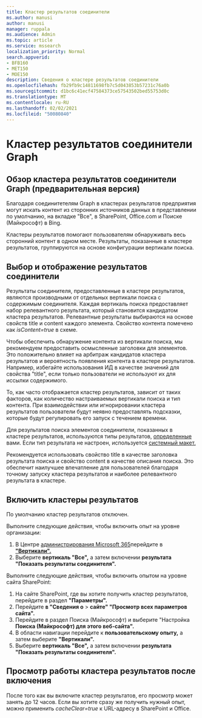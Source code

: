 ```yaml
---
title: Кластер результатов соединители
ms.author: manusi
author: manusi
manager: ruppala
ms.audience: Admin
ms.topic: article
ms.service: mssearch
localization_priority: Normal
search.appverid:
- BFB160
- MET150
- MOE150
description: Сведения о кластере результатов соединители
ms.openlocfilehash: fb29fb9c14811698fb7c5d043853b57231c76a0b
ms.sourcegitcommit: d1bc6c41ecf47584373ce57543502bed55753d0c
ms.translationtype: MT
ms.contentlocale: ru-RU
ms.lasthandoff: 02/02/2021
ms.locfileid: "50080840"
---
```

# <a name="graph-connectors-result-cluster"></a>Кластер результатов соединители Graph

## <a name="overview-of-the-graph-connectors-result-cluster-preview"></a>Обзор кластера результатов соединители Graph (предварительная версия)  

Благодаря соединитетелям Graph в кластерах результатов предприятия могут искать контент  из сторонних источников данных в представлении по умолчанию, на вкладке "Все", в SharePoint, Office.com и Поиске (Майкрософт) в Bing.

Кластеры результатов помогают пользователям обнаруживать весь сторонний контент в одном месте. Результаты, показанные в кластере результатов, группируются на основе конфигурации вертикали поиска.

## <a name="how-connector-results-are-selected-and-displayed"></a>Выбор и отображение результатов соединители

Результаты соединителя, предоставленные в кластере результатов, являются производными от отдельных вертикали поиска с содержимым соединителя. Каждая вертикаль поиска предоставляет набор релевантного результата, который становится кандидатом кластера результатов. Релевантные результаты выбираются на основе свойств title и content каждого элемента. Свойство контента помечено как *isContent=true* в схеме.

Чтобы обеспечить обнаружение контента из вертикали поиска, мы рекомендуем предоставить осмысленные заголовки для элементов. Это положительно влияет на арбитраж кандидатов кластера результатов и вероятность появления контента в кластере результатов. Например, избегайте использования ИД в качестве значений для свойства "title", если только пользователи не используют их для иссылки содержимого.

То, как часто отображается кластер результатов, зависит от таких факторов, как количество настраиваемых вертикали поиска и тип контента. При взаимодействии или игнорировании кластера результатов пользователи будут неявно предоставлять подсказки, которые будут регулировать его запуск с течением времени.

Для результатов поиска элементов соединители, показанных в кластере результатов, используются типы результатов, [определенные](https://docs.microsoft.com/microsoftsearch/customize-search-page#create-your-own-result-type) вами. Если тип результата не настроен, используется [системный макет.](https://docs.microsoft.com/microsoftsearch/customize-search-page#default-search-result-layout) 

Рекомендуется использовать свойство title в качестве заголовка результата поиска и свойство content в качестве описания поиска. Это обеспечит наилучшее впечатление для пользователей благодаря точному запуску кластера результатов и наиболее релевантного результата в кластере. 

## <a name="enable-result-clusters"></a>Включить кластеры результатов
  
По умолчанию кластер результатов отключен.  

Выполните следующие действия, чтобы включить опыт на уровне организации:

1. В Центре [администрирования Microsoft 365](https://admin.microsoft.com)перейдите в [**"Вертикали".**](https://admin.microsoft.com/Adminportal/Home#/MicrosoftSearch/verticals)
2. Выберите **вертикаль "Все",** а затем включении **результата "Показать результаты соединителя".** 


Выполните следующие действия, чтобы включить опытом на уровне сайта SharePoint:

1. На сайте SharePoint, где вы хотите получить кластер результатов, перейдите в раздел **"Параметры".**
2. Перейдите **в "Сведения о** > **сайте" "Просмотр всех параметров сайта".**
3. Перейдите в раздел Поиска (Майкрософт) и выберите "Настройка **Поиска (Майкрософт) для этого веб-сайта".**
4. В области навигации перейдите к **пользовательскому опыту,** а затем выберите **"Вертикали".**
5. Выберите **вертикаль "Все",** а затем включении **результата "Показать результаты соединителя".**

## <a name="view-the-result-cluster-experience-after-it-is-enabled"></a>Просмотр работы кластера результатов после включения

После того как вы включите кластер результатов, его просмотр может занять до 12 часов. Если вы хотите сразу же получить нужный опыт, можно применить *cacheClear=true* к URL-адресу в SharePoint и Office.
